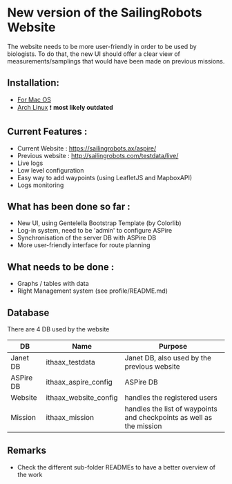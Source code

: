# New version of the SailingRobots Website

The website needs to be more user-friendly in order to be used by biologists.
To do that, the new UI should offer a clear view of measurements/samplings that 
would have been made on previous missions.

## Installation:
* [For Mac OS](INSTALL_MAC_OS.md)
* [Arch Linux](https://github.com/AlandSailingRobots/SailingRobotsDocs/blob/master/Website%20on%20localhost%20guide.md) :exclamation: __most likely outdated__

## Current Features :
   -  Current Website : https://sailingrobots.ax/aspire/ 
   -  Previous website : http://sailingrobots.com/testdata/live/
   -  Live logs
   -  Low level configuration
   -  Easy way to add waypoints (using LeafletJS and MapboxAPI)
   -  Logs monitoring

## What has been done so far :
   -  New UI, using Gentelella Bootstrap Template (by Colorlib)
   -  Log-in system, need to be 'admin' to configure ASPire
   -  Synchronisation of the server DB with ASPire DB
   -  More user-friendly interface for route planning


## What needs to be done :
   -  Graphs / tables with data
   -  Right Management system (see profile/README.md)

## Database
There are 4 DB used by the website

| DB | Name | Purpose | 
| --- | ---- | ------- |
| Janet DB| ithaax_testdata | Janet DB, also used by the previous website |
| ASPire DB| ithaax_aspire_config | ASPire DB |
| Website | ithaax_website_config | handles the registered users |
| Mission | ithaax_mission | handles the list of waypoints and checkpoints as well as the mission |

## Remarks
   -  Check the different sub-folder READMEs to have a better overview of the work
   

